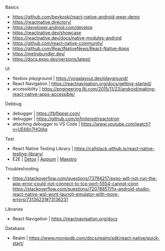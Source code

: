 Basics
- https://github.com/bevkoski/react-native-android-wear-demo
- https://reactnative.directory/
- https://developer.android.com/develop
- https://reactnative.dev/showcase
- https://reactnative.dev/docs/native-modules-android
- https://github.com/react-native-community/
- https://github.com/ReactNativeNews/React-Native-Apps
- https://metrobundler.dev/
- https://docs.expo.dev/versions/latest/

UI
- flexbox playground | https://yogalayout.dev/playground/
- React Navigation | https://reactnavigation.org/docs/getting-started/
- accessibility | https://engineering.fb.com/2015/11/23/android/making-react-native-apps-accessible/

Debbug
- debugger | https://fbflipper.com/
- debugger | https://github.com/infinitered/reactotron
- attaching debugger to VS Code | https://www.youtube.com/watch?v=UE66n7HOIAg

Test
- React Native Testing Library | https://callstack.github.io/react-native-testing-library/
- E2E | [Detox](https://github.com/wix/detox/) | [Appium](https://appium.io/docs/en/latest/) | [Maestro](https://maestro.mobile.dev/)

Troubleshooting
- https://stackoverflow.com/questions/73784217/expo-will-not-run-the-app-error-could-not-connect-to-tcp-port-5554-cannot-conn \
https://stackoverflow.com/questions/72078857/fix-android-studio-react-native-wsl-wont-launch-emulator-with-more-errors/73136231#73136231

Libraries
- React Navigation | https://reactnavigation.org/docs

Database
- Realm | https://www.mongodb.com/docs/realm/sdk/react-native/quick-start/
